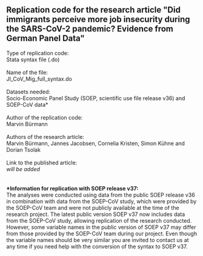 ## Replication code for the research article "Did immigrants perceive more job insecurity during the SARS-CoV-2 pandemic? Evidence from German Panel Data"
Type of replication code: <br>
Stata syntax file (.do) <br>
<br>
Name of the file: <br>
JI_CoV_Mig_full_syntax.do <br>
<br>
Datasets needed: <br>
Socio-Economic Panel Study (SOEP, scientific use file release v36) and SOEP-CoV data* <br>
<br>
Author of the replication code:<br>
Marvin Bürmann <br>
<br>
Authors of the research article:<br>
Marvin Bürmann, Jannes Jacobsen, Cornelia Kristen, Simon Kühne and Dorian Tsolak<br>
<br>
Link to the published article:<br>
*will be added*<br>
<br>
<br>
**\*Information for replication with SOEP release v37:**<br>
The analyses were conducted using data from the public SOEP release v36 in combination with data from the SOEP-CoV study, which were provided by the SOEP-CoV team and were not publicly available at the time of the research project. The latest public version SOEP v37 now includes data from the SOEP-CoV study, allowing replication of the research conducted. However, some variable names in the public version of SOEP v37 may differ from those provided by the SOEP-CoV team during our project. Even though the variable names should be very similar you are invited to contact us at any time if you need help with the conversion of the syntax to SOEP v37.
